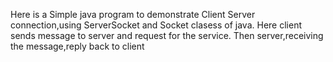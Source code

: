 Here is a Simple java program to demonstrate Client Server connection,using ServerSocket and Socket clasess of java.
Here client sends message to server and request for the service.
Then server,receiving the message,reply back to client 
